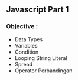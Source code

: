 ## Javascript Part 1
### Objective :
- Data Types
- Variables
- Condition
- Looping String Literal
- Spread
- Operator Perbandingan
